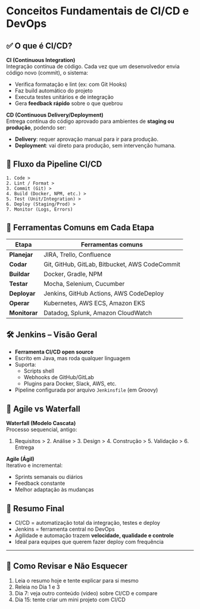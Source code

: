 # Conceitos Fundamentais de CI/CD e DevOps

## ✅ O que é CI/CD?

**CI (Continuous Integration)**  
Integração contínua de código. Cada vez que um desenvolvedor envia código novo (commit), o sistema:
- Verifica formatação e lint (ex: com Git Hooks)
- Faz build automático do projeto
- Executa testes unitários e de integração
- Gera **feedback rápido** sobre o que quebrou

**CD (Continuous Delivery/Deployment)**  
Entrega contínua do código aprovado para ambientes de **staging ou produção**, podendo ser:
- **Delivery**: requer aprovação manual para ir para produção.
- **Deployment**: vai direto para produção, sem intervenção humana.

## 🔁 Fluxo da Pipeline CI/CD

```
1. Code > 
2. Lint / Format > 
3. Commit (Git) > 
4. Build (Docker, NPM, etc.) > 
5. Test (Unit/Integration) > 
6. Deploy (Staging/Prod) > 
7. Monitor (Logs, Errors) 
```

## 🔧 Ferramentas Comuns em Cada Etapa

| Etapa         | Ferramentas comuns                                |
|---------------|----------------------------------------------------|
| **Planejar**  | JIRA, Trello, Confluence                          |
| **Codar**     | Git, GitHub, GitLab, Bitbucket, AWS CodeCommit   |
| **Buildar**   | Docker, Gradle, NPM                               |
| **Testar**    | Mocha, Selenium, Cucumber                         |
| **Deployar**  | Jenkins, GitHub Actions, AWS CodeDeploy          |
| **Operar**    | Kubernetes, AWS ECS, Amazon EKS                  |
| **Monitorar** | Datadog, Splunk, Amazon CloudWatch               |

## 🛠️ Jenkins – Visão Geral

- **Ferramenta CI/CD open source**
- Escrito em Java, mas roda qualquer linguagem
- Suporta:
  - Scripts shell
  - Webhooks de GitHub/GitLab
  - Plugins para Docker, Slack, AWS, etc.
- Pipeline configurada por arquivo `Jenkinsfile` (em Groovy)

## 🧠 Agile vs Waterfall

**Waterfall (Modelo Cascata)**  
Processo sequencial, antigo:  
1. Requisitos > 2. Análise > 3. Design > 4. Construção > 5. Validação > 6. Entrega

**Agile (Ágil)**  
Iterativo e incremental:
- Sprints semanais ou diários
- Feedback constante
- Melhor adaptação às mudanças

## 📌 Resumo Final

- CI/CD = automatização total da integração, testes e deploy
- Jenkins = ferramenta central no DevOps
- Agilidade e automação trazem **velocidade, qualidade e controle**
- Ideal para equipes que querem fazer deploy com frequência

---

## 🔁 Como Revisar e Não Esquecer

1. Leia o resumo hoje e tente explicar para si mesmo
2. Releia no Dia 1 e 3
3. Dia 7: veja outro conteúdo (vídeo) sobre CI/CD e compare
4. Dia 15: tente criar um mini projeto com CI/CD

